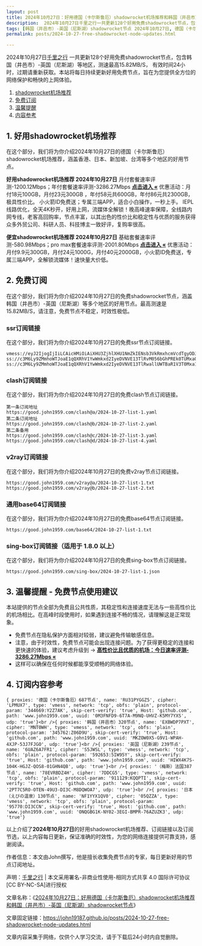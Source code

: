 ```yaml
---
layout: post
title: 2024年10月27日：好用德国（卡尔斯鲁厄）shadowrocket机场推荐和韩国（井邑市）-英国（尼斯湖）shadowrocket节点
description:  2024年10月27日千里之行一共更新128个好用免费shadowrocket节点，包含韩国（井邑市）-英国（尼斯湖）等地区，测速最高15.82MB/S， 有效时间24小时，过期请重新获取。本站将每日持续更新好用免费节点，旨在为您提供全方位的网络保护和畅快的上网体验
tags: [韩国（井邑市）-英国（尼斯湖）shadowrocket节点 2024年10月27日, 德国（卡尔斯鲁厄）好用shadowrocket机场推荐 2024年10月27日]
permalink: posts/2024-10-27-free-shadowrocket-node-updates.html

---
```



2024年10月27日[千里之行](https://john19187.github.io) 一共更新128个好用免费shadowrocket节点，包含韩国（井邑市）-英国（尼斯湖）等地区，测速最高15.82MB/S， 有效时间24小时，过期请重新获取。本站将每日持续更新好用免费节点，旨在为您提供全方位的网络保护和畅快的上网体验。

1. [shadowrocket机场推荐](#1-好用shadowrocket机场推荐)
2. [免费订阅](#2-免费订阅)
3. [温馨提醒](#3-温馨提醒---免费节点使用建议)
4. [内容参考](#4-订阅内容参考)

## 1. 好用shadowrocket机场推荐

在这个部分，我们将为你介绍2024年10月27日的德国（卡尔斯鲁厄）shadowrocket机场推荐，涵盖香港、日本、新加坡、台湾等多个地区的好用节点。

<div class="good cat1"><strong>好用shadowrocket机场推荐 2024年10月27日</strong> 月付套餐速率评测-1200.12Mbps；年付套餐速率评测-3286.27Mbps <strong><a href="https://good.john1959.com/lepl/2024-10-27" target="_blank">点击进入 «</a></strong> 优惠活动：月付18元100GB，月付23元300GB ，年付58元共600GB，年付86元共2300GB，极具性价比。 小火箭ID免费送；专属三端APP，适合小白操作，一秒上手。 IEPL线路优化，全天4K秒开，好用上网，流媒体全解锁！晚高峰速率保障，全线路内网专线，老客高回购率，节点丰富，以其出色的性价比和稳定性与优质的服务获得众多外贸公司、科研人员、科技博主一致好评，复购率很高。</div><div class="good cat2">

<strong>便宜shadowrocket机场推荐 2024年10月27日</strong> 基础套餐速率评测-580.98Mbps；pro max套餐速率评测-2001.80Mbps <strong><a href="https://good.john1959.com/cheap/2024-10-27" target="_blank">点击进入 «</a></strong> 优惠活动：月付9.9元300GB，月付24元1000G，月付40元2000GB，小火箭ID免费送，专属三端APP，全解锁流媒体！速快量大价低。</div>

## 2. 免费订阅

在这个部分，我们将为你介绍2024年10月27日的免费shadowrocket节点，涵盖韩国（井邑市）-英国（尼斯湖）等多个地区的好用节点。最高测速是15.82MB/S，请注意，免费节点不稳定，时效性极低。

### ssr订阅链接

在这个部分，我们将为你介绍2024年10月27日的免费ssr节点订阅链接。

```
vmess://eyJ2IjogIjIiLCAicHMiOiAiXHU3ZjhlXHU1NmZkIENsb3VkRmxhcmVcdTgyODJcdTcwYjkiLCAiYWRkIjogIjEwNC4xOC4xODkuMTkiLCAicG9ydCI6ICI4MDgwIiwgImlkIjogImI1NTFhYTIyLTIyYWYtMTFlZS1iOGQ4LWYyM2M5MzJlYjY4ZCIsICJhaWQiOiAiMCIsICJzY3kiOiAiYXV0byIsICJuZXQiOiAid3MiLCAidHlwZSI6ICJub25lIiwgImhvc3QiOiAib2lpY3R3Lnl5ZHNpaS5jb20iLCAicGF0aCI6ICIvIiwgInRscyI6ICIiLCAic25pIjogIiIsICJhbHBuIjogIiJ9
ss://c3M6Ly9ZMmhoWTJoaE1qQXRhV1YwWmkxd2IyeDVNVE13TlRvM056bGhPREk0TUMxa05tWXhMVFJpWW1JdE9UQmhZUzFtTURabE1UVmhNV1k1TXpZ@free.2apzhfa:31641#9%7C%F0%9F%87%BB%F0%9F%87%B3%E8%B6%8A%E5%8D%97%2001%20%7C%201x%20VN
ss://c3M6Ly9ZMmhoWTJoaE1qQXRhV1YwWmkxd2IyeDVNVE13TlRwallUWTBaR1V3T0Mxa1l6RXdMVFF4TVdRdFltRTFPUzAzTWpjM1pXRTRPREpqTXpn@free.2weradf:36115#7%7C%F0%9F%87%AF%F0%9F%87%B5%20%E6%97%A5%E6%9C%AC%2003%20%7C%201x%20JP
```

### clash订阅链接

在这个部分，我们将为你介绍2024年10月27日的免费clash节点订阅链接。

```
第一条订阅地址
https://good.john1959.com/clash@a/2024-10-27-list-1.yaml
第二条订阅地址
https://good.john1959.com/clash@b/2024-10-27-list-2.yaml
第二条备用
https://good.john1959.com/clash@c/2024-10-27-list-3.yaml
https://good.john1959.com/clash@d/2024-10-27-list-4.yaml
```

### v2ray订阅链接

在这个部分，我们将为你介绍2024年10月27日的免费v2ray节点订阅链接。

```
https://good.john1959.com/v2ray@a/2024-10-27-list-1.txt
https://good.john1959.com/v2ray@b/2024-10-27-list-2.txt
```

### 通用base64订阅链接

在这个部分，我们将为你介绍2024年10月27日的免费base64节点订阅链接。

```
https://good.john1959.com/base64/2024-10-27-list-1.txt
```

### sing-box订阅链接（适用于 1.8.0 以上）

在这个部分，我们将为你介绍2024年10月27日的免费sing-box节点订阅链接。

```
https://good.john1959.com/sing-box/2024-10-27-list-1.json
```

## 3. 温馨提醒 - 免费节点使用建议

本站提供的节点全部为免费且公共性质，其稳定性和连接速度无法与一些高性价比的机场相比。在高峰时段使用时，如果遇到连接不畅的情况，请理解这是正常现象。

- 免费节点在隐私保护方面相对较弱，建议避免传输敏感信息。
- 注意，由于时效性，免费节点可能会出现连接问题。为了获得更稳定的连接和更快速的体验，建议考虑升级到 → <strong>[高性价比且优质的机场：今日速率评测- 3286.27Mbps «](https://good.john1959.com/lepl/2024-10-27)</strong>
- 这样可以确保在任何时候都能享受顺畅的网络体验。

## 4. 订阅内容参考

```
{ proxies: '德国（卡尔斯鲁厄）687节点', name: 'RU31PYGGZ5', cipher: 'LPMUX7', type: 'vmess', network: 'tcp', obfs: 'plain', protocol-param: '344669:Y2Z7AK', skip-cert-verify: 'true', Host: 'github.com', path: 'www.john1959.com', uuid: '0M3FNFD9-6T7A-M9NQ-UHVZ-K5MY7YXS', udp: 'true'}<br />{ proxies: '韩国（井邑市）320节点', name: 'EXBWDP7PXT', cipher: 'MNT0WH', type: 'vmess', network: 'tcp', obfs: 'plain', protocol-param: '345762:Z06D9U', skip-cert-verify: 'true', Host: 'github.com', path: 'www.john1959.com', uuid: 'MKZOW0X5-G9V1-WPAH-4XJP-53J7FJGO', udp: 'true'}<br />{ proxies: '英国（尼斯湖）239节点', name: '6UAZ6A7FR1', cipher: 'S5JWSL', type: 'vmess', network: 'tcp', obfs: 'plain', protocol-param: '592653:5IW95Y', skip-cert-verify: 'true', Host: 'github.com', path: 'www.john1959.com', uuid: 'HIWX4K7S-104K-HGJZ-QOS8-01GHN4QB', udp: 'true'}<br />{ proxies: '（梅斯）法国387节点', name: '78EVRBDZ4H', cipher: '7DDCG5', type: 'vmess', network: 'tcp', obfs: 'plain', protocol-param: '911129:KQQPTI', skip-cert-verify: 'true', Host: 'github.com', path: 'www.john1959.com', uuid: '2PT7C5RO-OTEN-49U3-DI3C-M8DQWOA7', udp: 'true'}<br />{ proxies: '日本（えびの温泉）130节点', name: 'NF1YYX1QV0', cipher: '05QZZA', type: 'vmess', network: 'tcp', obfs: 'plain', protocol-param: '95770:DI3CCN', skip-cert-verify: 'true', Host: 'github.com', path: 'www.john1959.com', uuid: 'ONQGBG1K-NY02-3EGI-BMPR-76AZUZK3', udp: 'true'}
```

以上介绍了<strong>2024年10月27日</strong>的好用shadowrocket机场推荐、订阅链接以及订阅节选，以上内容每日更新，保证准确的时效性，为您的网络连接提供可靠支持，感谢阅读。

作者信息：本文由John撰写，他是擅长收集免费节点的专家，每日更新好用的节点订阅地址。

声明：[千里之行](https://john19187.github.io) | 本文采用署名-非商业性使用-相同方式共享 4.0 国际许可协议[CC BY-NC-SA]进行授权

文章名称：《[2024年10月27日：好用德国（卡尔斯鲁厄）shadowrocket机场推荐和韩国（井邑市）-英国（尼斯湖）shadowrocket节点](https://john19187.github.io/posts/2024-10-27-free-shadowrocket-node-updates.html)》

文章固定链接：https://john19187.github.io/posts/2024-10-27-free-shadowrocket-node-updates.html



文章内容采集于网络，仅供个人学习交流，请于下载后24小时内自觉删除。

